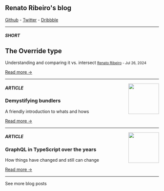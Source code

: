 ## Renato Ribeiro's blog

[Github](https://github.com/renatorib) - [Twitter](https://twitter.com/renatoribz?utm_source=rena.to) - [Dribbble](https://dribbble.com/renatorib?utm_source=rena.to)

---


##### SHORT
## The Override type
Understanding and comparing it vs. intersect
<small><a href="https://github.com/renatorib">Renato Ribeiro</a> - Jul 26, 2024</small>

<a href="https://rena.to/blog/the-override-type">Read more →</a>

---

<img src="https://user-images.githubusercontent.com/3277185/218145140-98519188-bea6-4f05-ab53-85339fbb3752.png" width="100px" align="right" />

##### ARTICLE
### Demystifying bundlers
A friendly introduction to whats and hows

<a href="https://rena.to/blog/demystifying-bundlers">Read more →</a>

---

<img src="https://user-images.githubusercontent.com/3277185/217987721-5b407d33-12eb-492f-8b8c-9771078b68f3.png" width="100px" align="right" />

##### ARTICLE
### GraphQL in TypeScript over the years
How things have changed and still can change

<a href="https://rena.to/blog/graphql-in-typescript-over-the-years">Read more →</a>

---

See more blog posts

